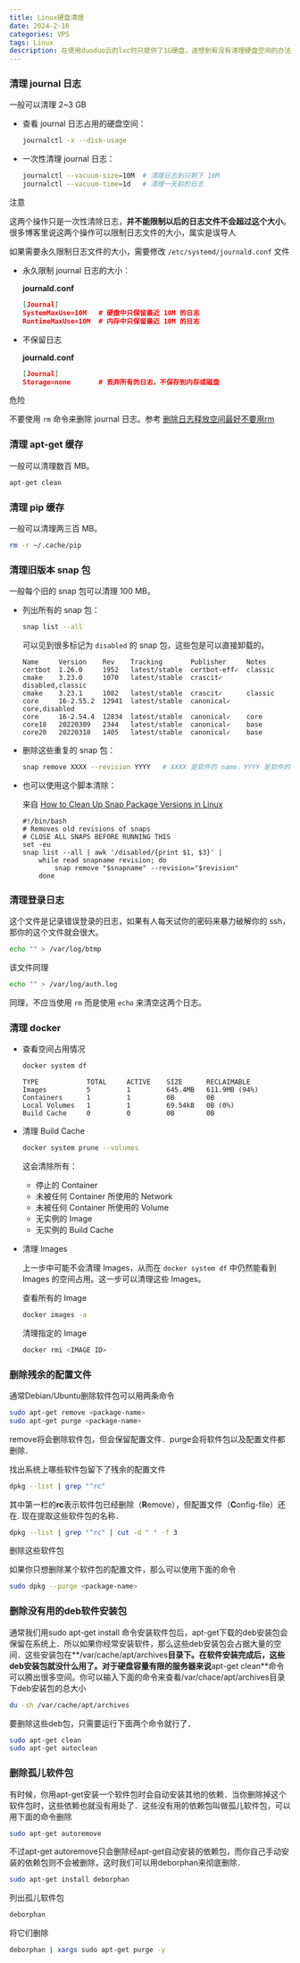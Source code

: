 ```yaml
---
title: Linux硬盘清理
date: 2024-2-16
categories: VPS
tags: Linux
description: 在使用duoduo云的lxc时只提供了1G硬盘，遂想到有没有清理硬盘空间的办法
---
```


### 清理 journal 日志

一般可以清理 2~3 GB

- 查看 journal 日志占用的硬盘空间：

  ```bash
  journalctl -x --disk-usage
  ```

- 一次性清理 journal 日志：

  ```bash
  journalctl --vacuum-size=10M  # 清理日志到只剩下 10M
  journalctl --vacuum-time=1d   # 清理一天前的日志
  ```

注意

这两个操作只是一次性清除日志，**并不能限制以后的日志文件不会超过这个大小**。很多博客里说这两个操作可以限制日志文件的大小，属实是误导人

如果需要永久限制日志文件的大小，需要修改 `/etc/systemd/journald.conf` 文件

- 永久限制 journal 日志的大小：

  **journald.conf**

  ```json
  [Journal]
  SystemMaxUse=10M   # 硬盘中只保留最近 10M 的日志
  RuntimeMaxUse=10M  # 内存中只保留最近 10M 的日志
  ```

- 不保留日志

  **journald.conf**

  ```json
  [Journal]
  Storage=none       # 丢弃所有的日志，不保存到内存或磁盘
  ```

危险

不要使用 `rm` 命令来删除 journal 日志。参考 [删除日志释放空间最好不要用rm](https://www.cnblogs.com/pennychen/p/8681119.html)

### 清理 apt-get 缓存

一般可以清理数百 MB。

```bash
apt-get clean
```

### 清理 pip 缓存

一般可以清理两三百 MB。

```bash
rm -r ~/.cache/pip
```

### 清理旧版本 snap 包

一般每个旧的 snap 包可以清理 100 MB。

- 列出所有的 snap 包：

  ```bash
  snap list --all
  ```

  可以见到很多标记为 `disabled` 的 snap 包，这些包是可以直接卸载的。

  ```
  Name     Version    Rev    Tracking       Publisher     Notes
  certbot  1.26.0     1952   latest/stable  certbot-eff✓  classic
  cmake    3.23.0     1070   latest/stable  crascit✓      disabled,classic
  cmake    3.23.1     1082   latest/stable  crascit✓      classic
  core     16-2.55.2  12941  latest/stable  canonical✓    core,disabled
  core     16-2.54.4  12834  latest/stable  canonical✓    core
  core18   20220309   2344   latest/stable  canonical✓    base
  core20   20220318   1405   latest/stable  canonical✓    base
  ```

- 删除这些重复的 snap 包：

  ```bash
  snap remove XXXX --revision YYYY   # XXXX 是软件的 name，YYYY 是软件的 Rev
  ```

- 也可以使用这个脚本清除：

  来自 [How to Clean Up Snap Package Versions in Linux](https://itsfoss.com/clean-snap-packages/)

  ```
  #!/bin/bash
  # Removes old revisions of snaps
  # CLOSE ALL SNAPS BEFORE RUNNING THIS
  set -eu
  snap list --all | awk '/disabled/{print $1, $3}' |
      while read snapname revision; do
          snap remove "$snapname" --revision="$revision"
      done
  ```

### 清理登录日志

这个文件是记录错误登录的日志，如果有人每天试你的密码来暴力破解你的 ssh，那你的这个文件就会很大。

```bash
echo "" > /var/log/btmp
```

该文件同理

```bash
echo "" > /var/log/auth.log
```

同理，不应当使用 `rm` 而是使用 `echo` 来清空这两个日志。

### 清理 docker

- 查看空间占用情况

  ```bash
  docker system df
  ```

  ```
  TYPE            TOTAL     ACTIVE    SIZE      RECLAIMABLE
  Images          5         1         645.4MB   611.9MB (94%)
  Containers      1         1         0B        0B
  Local Volumes   1         1         69.54kB   0B (0%)
  Build Cache     0         0         0B        0B
  ```

- 清理 Build Cache

  ```bash
  docker system prune --volumes
  ```

  这会清除所有：

  - 停止的 Container
  - 未被任何 Container 所使用的 Network
  - 未被任何 Container 所使用的 Volume
  - 无实例的 Image
  - 无实例的 Build Cache

- 清理 Images

  上一步中可能不会清理 Images，从而在 `docker system df` 中仍然能看到 Images 的空间占用。这一步可以清理这些 Images。

  查看所有的 Image

  ```bash
  docker images -a
  ```

  清理指定的 Image

  ```bash
  docker rmi <IMAGE ID>
  ```

### 删除残余的配置文件

通常Debian/Ubuntu删除软件包可以用两条命令

```bash
sudo apt-get remove <package-name>
sudo apt-get purge <package-name>
```

remove将会删除软件包，但会保留配置文件．purge会将软件包以及配置文件都删除．

找出系统上哪些软件包留下了残余的配置文件

```bash
dpkg --list | grep "^rc"
```

其中第一栏的**rc**表示软件包已经删除（**R**emove），但配置文件（**C**onfig-file）还在. 现在提取这些软件包的名称．

```bash
dpkg --list | grep "^rc" | cut -d " " -f 3
```

删除这些软件包

如果你只想删除某个软件包的配置文件，那么可以使用下面的命令

```bash
sudo dpkg --purge <package-name>
```

### 删除没有用的deb软件安装包

通常我们用sudo apt-get install 命令安装软件包后，apt-get下载的deb安装包会保留在系统上．所以如果你经常安装软件，那么这些deb安装包会占据大量的空间．这些安装包在**/var/cache/apt/archives**目录下。在软件安装完成后，这些deb安装包就没什么用了。对于硬盘容量有限的服务器来说**apt-get clean**命令可以腾出很多空间。你可以输入下面的命令来查看/var/chace/apt/archives目录下deb安装包的总大小

```bash
du -sh /var/cache/apt/archives
```

要删除这些deb包，只需要运行下面两个命令就行了．

```bash
sudo apt-get clean
sudo apt-get autoclean
```

### 删除孤儿软件包

有时候，你用apt-get安装一个软件包时会自动安装其他的依赖．当你删除掉这个软件包时，这些依赖也就没有用处了．这些没有用的依赖包叫做孤儿软件包，可以用下面的命令删除

```bash
sudo apt-get autoremove
```

不过apt-get autoremove只会删除经apt-get自动安装的依赖包，而你自己手动安装的依赖包则不会被删除，这时我们可以用deborphan来彻底删除．

```bash
sudo apt-get install deborphan
```

列出孤儿软件包

```bash
deborphan
```

将它们删除

```bash
deborphan | xargs sudo apt-get purge -y
```
